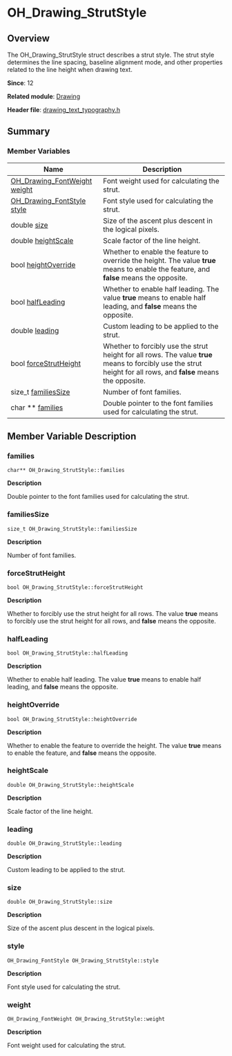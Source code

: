 # OH_Drawing_StrutStyle


## Overview

The OH_Drawing_StrutStyle struct describes a strut style. The strut style determines the line spacing, baseline alignment mode, and other properties related to the line height when drawing text.

**Since**: 12

**Related module**: [Drawing](_drawing.md)

**Header file**: [drawing_text_typography.h](drawing__text__typography_8h.md)

## Summary


### Member Variables

| Name| Description| 
| -------- | -------- |
| [OH_Drawing_FontWeight](_drawing.md#oh_drawing_fontweight) [weight](#weight) | Font weight used for calculating the strut. | 
| [OH_Drawing_FontStyle](_drawing.md#oh_drawing_fontstyle) [style](#style) | Font style used for calculating the strut. | 
| double [size](#size) | Size of the ascent plus descent in the logical pixels. | 
| double [heightScale](#heightscale) | Scale factor of the line height. | 
| bool [heightOverride](#heightoverride) | Whether to enable the feature to override the height. The value **true** means to enable the feature, and **false** means the opposite. | 
| bool [halfLeading](#halfleading) | Whether to enable half leading. The value **true** means to enable half leading, and **false** means the opposite. | 
| double [leading](#leading) | Custom leading to be applied to the strut. | 
| bool [forceStrutHeight](#forcestrutheight) | Whether to forcibly use the strut height for all rows. The value **true** means to forcibly use the strut height for all rows, and **false** means the opposite. | 
| size_t [familiesSize](#familiessize) | Number of font families. | 
| char \*\* [families](#families) | Double pointer to the font families used for calculating the strut. | 


## Member Variable Description


### families

```
char** OH_Drawing_StrutStyle::families
```
**Description**

Double pointer to the font families used for calculating the strut.


### familiesSize

```
size_t OH_Drawing_StrutStyle::familiesSize
```

**Description**

Number of font families.


### forceStrutHeight

```
bool OH_Drawing_StrutStyle::forceStrutHeight
```
**Description**

Whether to forcibly use the strut height for all rows. The value **true** means to forcibly use the strut height for all rows, and **false** means the opposite.


### halfLeading

```
bool OH_Drawing_StrutStyle::halfLeading
```
**Description**

Whether to enable half leading. The value **true** means to enable half leading, and **false** means the opposite.


### heightOverride

```
bool OH_Drawing_StrutStyle::heightOverride
```

**Description**

Whether to enable the feature to override the height. The value **true** means to enable the feature, and **false** means the opposite.


### heightScale

```
double OH_Drawing_StrutStyle::heightScale
```

**Description**

Scale factor of the line height.


### leading

```
double OH_Drawing_StrutStyle::leading
```

**Description**

Custom leading to be applied to the strut.


### size

```
double OH_Drawing_StrutStyle::size
```

**Description**

Size of the ascent plus descent in the logical pixels.


### style

```
OH_Drawing_FontStyle OH_Drawing_StrutStyle::style
```

**Description**

Font style used for calculating the strut.


### weight

```
OH_Drawing_FontWeight OH_Drawing_StrutStyle::weight
```

**Description**

Font weight used for calculating the strut.
